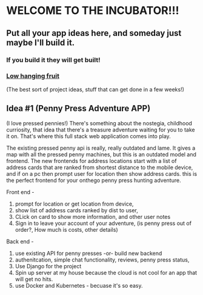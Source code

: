 # WELCOME TO THE INCUBATOR!!!

## Put all your app ideas here, and someday just maybe I'll build it.

### If you build it they will get built!

### <u>Low hanging fruit</u>

(The best sort of project ideas, stuff that can get done in a few weeks!)

## Idea #1 (Penny Press Adventure APP)

(I love pressed pennies!) There's something about the nostegia, childhood curriosity, that idea that there's a treasure adventure waiting for you to take it on. That's where this full stack web application comes into play.

The existing pressed penny api is really, really outdated and lame. It gives a map with all the pressed penny machines, but this is an outdated model and frontend. The new frontends for address locations start with a list of address cards that are ranked from shortest distance to the mobile device, and if on a pc then prompt user for location then show address cards. this is the perfect frontend for your onthego penny press hunting adventure.

Front end -

1.  prompt for location or get location from device,
2.  show list of address cards ranked by dist to user,
3.  CLick on card to show more information, and other user notes
4.  Sign in to leave your account of your adventure, (is penny press out of order?, How much is costs, other details)

Back end -

1.  use existing API for penny presses -or- build new backend
2.  authenitcation, simple chat functionality, reviews, penny press status,
3.  Use Django for the project
4.  Spin up server at my house because the cloud is not cool for an app that will get no hits.
5.  use Docker and Kubernetes - becuase it's so easy.
